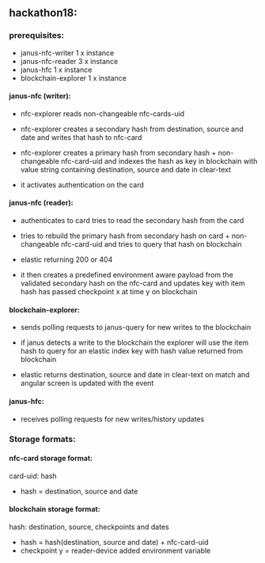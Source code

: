 ## hackathon18:


### prerequisites:

- janus-nfc-writer    1 x instance
- janus-nfc-reader    3 x instance
- janus-hfc           1 x instance
- blockchain-explorer 1 x instance


#### janus-nfc (writer):

- nfc-explorer reads non-changeable nfc-cards-uid

- nfc-explorer creates a secondary hash from destination, source and date and writes that hash to nfc-card

- nfc-explorer creates a primary hash from secondary hash + non-changeable nfc-card-uid and indexes the hash as key in blockchain
with value string containing destination, source and date in clear-text

- it activates authentication on the card

#### janus-nfc (reader):

- authenticates to card tries to read the secondary hash from the card

- tries to rebuild the primary hash from secondary hash on card + non-changeable nfc-card-uid and tries to query that hash on blockchain

- elastic returning 200 or 404

- it then creates a predefined environment aware payload from the validated secondary hash on the nfc-card
and updates key with item hash has passed checkpoint x at time y on blockchain


#### blockchain-explorer:

- sends polling requests to janus-query for new writes to the blockchain

- if janus detects a write to the blockchain the explorer will use the item hash to query for an elastic index key with hash value returned from blockchain

- elastic returns destination, source and date in clear-text on match and angular screen is updated with the event


#### janus-hfc:

- receives polling requests for new writes/history updates


### Storage formats:

#### nfc-card storage format:

card-uid: hash

- hash = destination, source and date


#### blockchain storage format:

hash: destination, source, checkpoints and dates

- hash = hash(destination, source and date) + nfc-card-uid
- checkpoint y = reader-device added environment variable